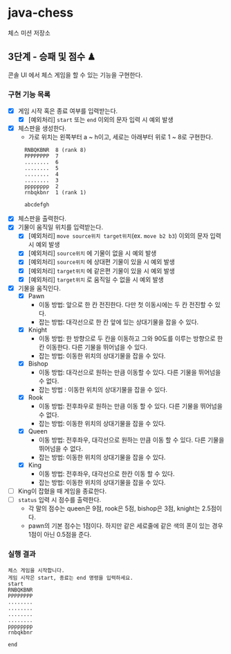 # java-chess

체스 미션 저장소

## 3단계 - 승패 및 점수 ♟

콘솔 UI 에서 체스 게임을 할 수 있는 기능을 구현한다.

### 구현 기능 목록
- [x] 게임 시작 혹은 종료 여부를 입력받는다.
    - [x] [예외처리] `start` 또는 `end` 이외의 문자 입력 시 예외 발생
- [x] 체스판을 생성한다.
    -  가로 위치는 왼쪽부터 a ~ h이고, 세로는 아래부터 위로 1 ~ 8로 구현한다.
  ```
    RNBQKBNR  8 (rank 8)
    PPPPPPPP  7
    ........  6
    ........  5
    ........  4
    ........  3
    pppppppp  2
    rnbqkbnr  1 (rank 1)
  
    abcdefgh
  ```
- [x] 체스판을 출력한다.
- [x] 기물이 움직일 위치를 입력받는다.
  - [x] [예외처리] `move source위치 target위치`(ex. `move b2 b3`) 이외의 문자 입력 시 예외 발생
  - [x] [예외처리] `source위치` 에 기물이 없을 시 예외 발생
  - [x] [예외처리] `source위치` 에 상대편 기물이 있을 시 예외 발생
  - [x] [예외처리] `target위치` 에 같은편 기물이 있을 시 예외 발생
  - [x] [예외처리] `target위치` 로 움직일 수 없을 시 예외 발생
- [x] 기물을 움직인다.
  - [x] Pawn
    - 이동 방법: 앞으로 한 칸 전진한다. 다만 첫 이동시에는 두 칸 전진할 수 있다.
    - 잡는 방법: 대각선으로 한 칸 앞에 있는 상대기물을 잡을 수 있다.
  - [x] Knight
    - 이동 방법: 한 방향으로 두 칸을 이동하고 그와 90도를 이루는 방향으로 한칸 이동한다. 다른 기물을 뛰어넘을 수 있다.
    - 잡는 방법: 이동한 위치의 상대기물을 잡을 수 있다.
  - [x] Bishop
    - 이동 방법: 대각선으로 원하는 만큼 이동할 수 있다. 다른 기물을 뛰어넘을 수 없다.
    - 잡는 방법 : 이동한 위치의 상대기물을 잡을 수 있다.
  - [x] Rook
    - 이동 방법: 전후좌우로 원하는 만큼 이동 할 수 있다. 다른 기물을 뛰어넘을 수 없다.
    - 잡는 방법: 이동한 위치의 상대기물을 잡을 수 있다.
  - [x] Queen
    - 이동 방법: 전후좌우, 대각선으로 원하는 만큼 이동 할 수 있다. 다른 기물을 뛰어넘을 수 없다.
    - 잡는 방법: 이동한 위치의 상대기물을 잡을 수 있다.
  - [x] King
    - 이동 방법: 전후좌우, 대각선으로 한칸 이동 할 수 있다.
    - 잡는 방법: 이동한 위치의 상대기물을 잡을 수 있다.
- [ ] King이 잡혔을 때 게임을 종료한다.
- [ ] `status` 입력 시 점수를 출력한다.
    - 각 말의 점수는 queen은 9점, rook은 5점, bishop은 3점, knight는 2.5점이다.
    - pawn의 기본 점수는 1점이다. 하지만 같은 세로줄에 같은 색의 폰이 있는 경우 1점이 아닌 0.5점을 준다.



### 실행 결과
  ```
  체스 게임을 시작합니다.
  게임 시작은 start, 종료는 end 명령을 입력하세요.
  start
  RNBQKBNR
  PPPPPPPP
  ........
  ........
  ........
  ........
  pppppppp
  rnbqkbnr
  
  end
```